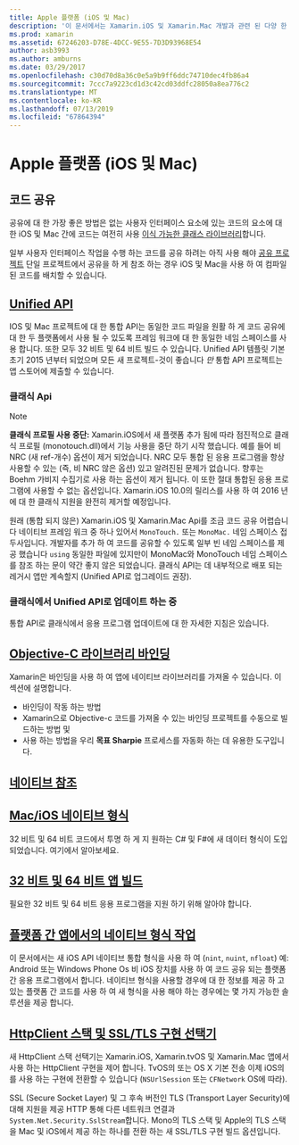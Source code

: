 ```yaml
---
title: Apple 플랫폼 (iOS 및 Mac)
description: '이 문서에서는 Xamarin.iOS 및 Xamarin.Mac 개발과 관련 된 다양 한 주제를 설명 합니다: 코드를 공유 하 고 통합 API, 바인딩 Objective-c 라이브러리, 네이티브 참조를 네이티브 형식 및 더 합니다.'
ms.prod: xamarin
ms.assetid: 67246203-D78E-4DCC-9E55-7D3D93968E54
author: asb3993
ms.author: amburns
ms.date: 03/29/2017
ms.openlocfilehash: c30d70d8a36c0e5a9b9ff6ddc74710dec4fb86a4
ms.sourcegitcommit: 7ccc7a9223cd1d3c42cd03ddfc28050a8ea776c2
ms.translationtype: MT
ms.contentlocale: ko-KR
ms.lasthandoff: 07/13/2019
ms.locfileid: "67864394"
---
```

# <a name="apple-platform-ios-and-mac"></a>Apple 플랫폼 (iOS 및 Mac)

## <a name="code-sharing"></a>코드 공유

공유에 대 한 가장 좋은 방법은 없는 사용자 인터페이스 요소에 있는 코드의 요소에 대 한 iOS 및 Mac 간에 코드는 여전히 사용 [이식 가능한 클래스 라이브러리](~/cross-platform/app-fundamentals/pcl.md)합니다.

일부 사용자 인터페이스 작업을 수행 하는 코드를 공유 하려는 아직 사용 해야 [공유 프로젝트](~/cross-platform/app-fundamentals/shared-projects.md) 단일 프로젝트에서 공유을 하 게 참조 하는 경우 iOS 및 Mac을 사용 하 여 컴파일된 코드를 배치할 수 있습니다.

## <a name="unified-apiunifiedindexmd"></a>[Unified API](unified/index.md)

IOS 및 Mac 프로젝트에 대 한 통합 API는 동일한 코드 파일을 원활 하 게 코드 공유에 대 한 두 플랫폼에서 사용 될 수 있도록 프레임 워크에 대 한 동일한 네임 스페이스를 사용 합니다. 또한 모두 32 비트 및 64 비트 빌드 수 있습니다. Unified API 템플릿 기본 초기 2015 년부터 되었으며 모든 새 프로젝트-것이 좋습니다 *만* 통합 API 프로젝트는 앱 스토어에 제출할 수 있습니다.

### <a name="classic-apis"></a>클래식 Api

> [!NOTE]
> **클래식 프로필 사용 중단:** Xamarin.iOS에서 새 플랫폼 추가 됨에 따라 점진적으로 클래식 프로필 (monotouch.dll)에서 기능 사용을 중단 하기 시작 했습니다. 예를 들어 비 NRC (새 ref-개수) 옵션이 제거 되었습니다. NRC 모두 통합 된 응용 프로그램을 항상 사용할 수 있는 (즉, 비 NRC 않은 옵션) 있고 알려진된 문제가 없습니다. 향후는 Boehm 가비지 수집기로 사용 하는 옵션이 제거 됩니다. 이 또한 절대 통합된 응용 프로그램에 사용할 수 없는 옵션입니다. Xamarin.iOS 10.0의 릴리스를 사용 하 여 2016 년에 대 한 클래식 지원을 완전히 제거할 예정입니다.

원래 (통합 되지 않은) Xamarin.iOS 및 Xamarin.Mac Api를 조금 코드 공유 어렵습니다 네이티브 프레임 워크 중 하나 있어서 `MonoTouch.` 또는 `MonoMac.` 네임 스페이스 접두사입니다.  개발자를 추가 하 여 코드를 공유할 수 있도록 일부 빈 네임 스페이스를 제공 했습니다 `using` 동일한 파일에 있지만이 MonoMac와 MonoTouch 네임 스페이스를 참조 하는 문이 약간 좋지 않은 되었습니다. 클래식 API는 데 내부적으로 배포 되는 레거시 앱만 계속할지 (Unified API로 업그레이드 권장).


### <a name="updating-from-classic-to-the-unified-api"></a>클래식에서 Unified API로 업데이트 하는 중

통합 API로 클래식에서 응용 프로그램 업데이트에 대 한 자세한 지침은 있습니다.

## <a name="binding-objective-c-librariesbindingindexmd"></a>[Objective-C 라이브러리 바인딩](binding/index.md)

Xamarin은 바인딩을 사용 하 여 앱에 네이티브 라이브러리를 가져올 수 있습니다. 이 섹션에 설명합니다.

- 바인딩이 작동 하는 방법
- Xamarin으로 Objective-c 코드를 가져올 수 있는 바인딩 프로젝트를 수동으로 빌드하는 방법 및
- 사용 하는 방법을 우리 **목표 Sharpie** 프로세스를 자동화 하는 데 유용한 도구입니다.

## <a name="native-referencesnative-referencesmd"></a>[네이티브 참조](native-references.md)

## <a name="macios-native-typesnativetypesmd"></a>[Mac/iOS 네이티브 형식](nativetypes.md)

32 비트 및 64 비트 코드에서 투명 하 게 지 원하는 C# 및 F#에 새 데이터 형식이 도입 되었습니다.   여기에서 알아보세요.

## <a name="building-32-and-64-bit-apps32-and-64indexmd"></a>[32 비트 및 64 비트 앱 빌드](32-and-64/index.md)

필요한 32 비트 및 64 비트 응용 프로그램을 지원 하기 위해 알아야 합니다.

## <a name="working-with-native-types-in-cross-platform-appsnative-types-cross-platformmd"></a>[플랫폼 간 앱에서의 네이티브 형식 작업](native-types-cross-platform.md)

이 문서에서는 새 iOS API 네이티브 통합 형식을 사용 하 여 (`nint`, `nuint`, `nfloat`) 예: Android 또는 Windows Phone Os 비 iOS 장치를 사용 하 여 코드 공유 되는 플랫폼 간 응용 프로그램에서 합니다.
네이티브 형식을 사용할 경우에 대 한 정보를 제공 하 고 있는 플랫폼 간 코드를 사용 하 여 새 형식을 사용 해야 하는 경우에는 몇 가지 가능한 솔루션을 제공 합니다.

## <a name="httpclient-stack-and-ssltls-implementation-selectorhttp-stackmd"></a>[HttpClient 스택 및 SSL/TLS 구현 선택기](http-stack.md)

새 HttpClient 스택 선택기는 Xamarin.iOS, Xamarin.tvOS 및 Xamarin.Mac 앱에서 사용 하는 HttpClient 구현을 제어 합니다. TvOS의 또는 OS X 기본 전송 이제 iOS의를 사용 하는 구현에 전환할 수 있습니다 (`NSUrlSession` 또는 `CFNetwork` OS에 따라).

SSL (Secure Socket Layer) 및 그 후속 버전인 TLS (Transport Layer Security)에 대해 지원을 제공 HTTP 통해 다른 네트워크 연결과 `System.Net.Security.SslStream`합니다. Mono의 TLS 스택 및 Apple의 TLS 스택을 Mac 및 iOS에서 제공 하는 하나를 전환 하는 새 SSL/TLS 구현 빌드 옵션입니다.
